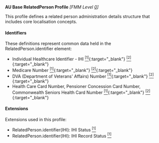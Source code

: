 **AU Base RelatedPerson Profile**  *[FMM Level [0](http://build.fhir.org/versions.html#maturity)]*

This profile defines a related person administration details structure that includes core localisation concepts.

#### Identifiers
These definitions represent common data held in the RelatedPerson.identifier element:
* Individual Healthcare Identifier - IHI [<sup>[1]</sup>](http://ns.electronichealth.net.au/id/hi/ihi/1.0/index.html){:target="_blank"} [<sup>[2]</sup>](http://meteor.aihw.gov.au/content/index.phtml/itemId/432495){:target="_blank"}
* Medicare Number [<sup>[1]</sup>](http://ns.electronichealth.net.au/id/medicare-number/index.html){:target="_blank"} [<sup>[2]</sup>](http://meteor.aihw.gov.au/content/index.phtml/itemId/270101){:target="_blank"}
* DVA (Department of Veterans' Affairs) Number [<sup>[1]</sup>](http://ns.electronichealth.net.au/id/dva/index.html){:target="_blank"} [<sup>[2]</sup>](http://meteor.aihw.gov.au/content/index.phtml/itemId/339127){:target="_blank"}
* Health Care Card Number, Pensioner Concession Card Number, Commonwealth Seniors Health Card Number [<sup>[1]</sup>](http://ns.electronichealth.net.au/id/centrelink-customer-reference-number/index.html){:target="_blank"} [<sup>[2]</sup>](http://meteor.aihw.gov.au/content/index.phtml/itemId/270098){:target="_blank"}

#### Extensions
Extensions used in this profile:
* RelatedPerson.identifier(IHI): IHI Status [<sup>[1]</sup>](http://hl7.org.au/fhir/StructureDefinition/ihi-status)
* RelatedPerson.identifier(IHI): IHI Record Status [<sup>[1]</sup>](https://healthterminologies.gov.au/fhir/ValueSet/ihi-record-status-1)